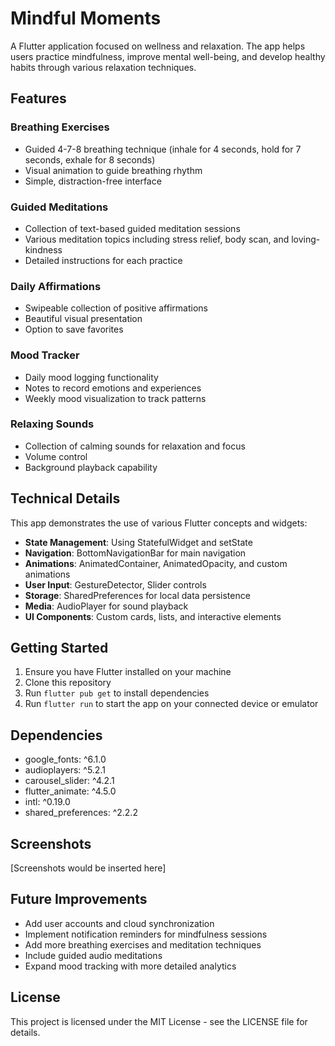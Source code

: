 # Mindful Moments

A Flutter application focused on wellness and relaxation. The app helps users practice mindfulness, improve mental well-being, and develop healthy habits through various relaxation techniques.

## Features

### Breathing Exercises
- Guided 4-7-8 breathing technique (inhale for 4 seconds, hold for 7 seconds, exhale for 8 seconds)
- Visual animation to guide breathing rhythm
- Simple, distraction-free interface

### Guided Meditations
- Collection of text-based guided meditation sessions
- Various meditation topics including stress relief, body scan, and loving-kindness
- Detailed instructions for each practice

### Daily Affirmations
- Swipeable collection of positive affirmations
- Beautiful visual presentation
- Option to save favorites

### Mood Tracker
- Daily mood logging functionality
- Notes to record emotions and experiences
- Weekly mood visualization to track patterns

### Relaxing Sounds
- Collection of calming sounds for relaxation and focus
- Volume control
- Background playback capability

## Technical Details

This app demonstrates the use of various Flutter concepts and widgets:

- **State Management**: Using StatefulWidget and setState
- **Navigation**: BottomNavigationBar for main navigation
- **Animations**: AnimatedContainer, AnimatedOpacity, and custom animations
- **User Input**: GestureDetector, Slider controls
- **Storage**: SharedPreferences for local data persistence
- **Media**: AudioPlayer for sound playback
- **UI Components**: Custom cards, lists, and interactive elements

## Getting Started

1. Ensure you have Flutter installed on your machine
2. Clone this repository
3. Run `flutter pub get` to install dependencies
4. Run `flutter run` to start the app on your connected device or emulator

## Dependencies

- google_fonts: ^6.1.0
- audioplayers: ^5.2.1
- carousel_slider: ^4.2.1
- flutter_animate: ^4.5.0
- intl: ^0.19.0
- shared_preferences: ^2.2.2

## Screenshots

[Screenshots would be inserted here]

## Future Improvements

- Add user accounts and cloud synchronization
- Implement notification reminders for mindfulness sessions
- Add more breathing exercises and meditation techniques
- Include guided audio meditations
- Expand mood tracking with more detailed analytics

## License

This project is licensed under the MIT License - see the LICENSE file for details.
